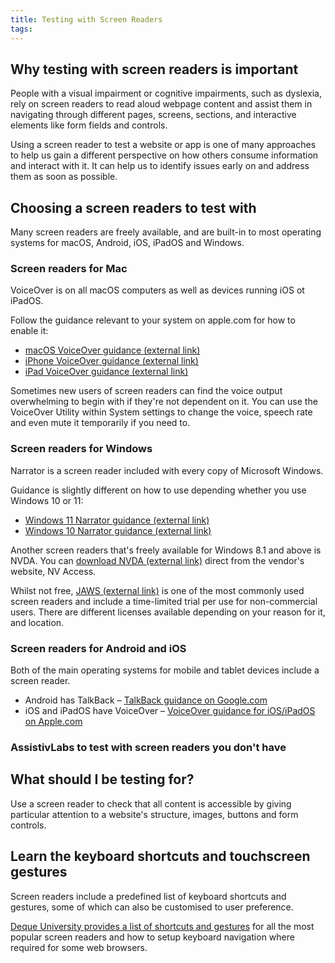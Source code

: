 ```yaml
---
title: Testing with Screen Readers
tags: 
---
```


## Why testing with screen readers is important
People with a visual impairment or cognitive impairments, such as dyslexia, rely on screen readers to read aloud webpage content and assist them in navigating through different pages, screens, sections, and interactive elements like form fields and controls.

Using a screen reader to test a website or app is one of many approaches to help us gain a different perspective on how others consume information and interact with it. It can help us to identify issues early on and address them as soon as possible.

## Choosing a screen readers to test with
Many screen readers are freely available, and are built-in to most operating systems for macOS, Android, iOS, iPadOS and Windows.

### Screen readers for Mac
VoiceOver is on all macOS computers as well as devices running iOS ot iPadOS. 

Follow the guidance relevant to your system on apple.com for how to enable it:

- [macOS VoiceOver guidance (external link)](https://support.apple.com/en-gb/guide/voiceover/vo2682/mac)
- [iPhone VoiceOver guidance (external link)](https://support.apple.com/en-gb/guide/iphone/iph3e2e415f/ios)
- [iPad VoiceOver guidance (external link)](https://support.apple.com/en-gb/guide/ipad/ipad9a246749/ipados)

Sometimes new users of screen readers can find the voice output overwhelming to begin with if they're not dependent on it. You can use the VoiceOver Utility within System settings to change the voice, speech rate and even mute it temporarily if you need to.

### Screen readers for Windows
Narrator is a screen reader included with every copy of Microsoft Windows. 

Guidance is slightly different on how to use depending whether you use Windows 10 or 11:

- [Windows 11 Narrator guidance (external link)](https://support.microsoft.com/en-us/windows/complete-guide-to-narrator-e4397a0d-ef4f-b386-d8ae-c172f109bdb1#WindowsVersion=Windows_11)
- [Windows 10 Narrator guidance (external link)](https://support.microsoft.com/en-us/windows/complete-guide-to-narrator-e4397a0d-ef4f-b386-d8ae-c172f109bdb1#WindowsVersion=Windows_10)

Another screen readers that's freely available for Windows 8.1 and above is NVDA. You can [download NVDA (external link)](https://www.nvaccess.org/download/) direct from the vendor's website, NV Access.

Whilst not free, [JAWS (external link)](https://www.freedomscientific.com/products/software/jaws/) is one of the most commonly used screen readers and include a time-limited trial per use for non-commercial users. There are different licenses available depending on your reason for it, and location.

### Screen readers for Android and iOS
Both of the main operating systems for mobile and tablet devices include a screen reader.

- Android has TalkBack – [TalkBack guidance on Google.com](https://support.google.com/accessibility/android/answer/6007100?hl%3Den)
- iOS and iPadOS have VoiceOver – [VoiceOver guidance for iOS/iPadOS on Apple.com](https://support.apple.com/en-us/111799)

### AssistivLabs to test with screen readers you don't have


## What should I be testing for?
Use a screen reader to check that all content is accessible by giving particular attention to a website's structure, images, buttons and form controls.

## Learn the keyboard shortcuts and touchscreen gestures
Screen readers include a predefined list of keyboard shortcuts and gestures, some of which can also be customised to user preference.

[Deque University provides a list of shortcuts and gestures](https://dequeuniversity.com/screenreaders/) for all the most popular screen readers and how to setup keyboard navigation where required for some web browsers.
